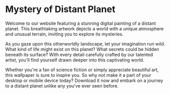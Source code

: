 <!--font:Poppins-->

# Mystery of Distant Planet

Welcome to our website featuring a stunning digital painting of a distant planet. This breathtaking artwork depicts a world with a unique atmosphere and unusual terrain, inviting you to explore its mysteries.

As you gaze upon this otherworldly landscape, let your imagination run wild. What kind of life might exist on this planet? What secrets could be hidden beneath its surface? With every detail carefully crafted by our talented artist, you'll find yourself drawn deeper into this captivating world.

Whether you're a fan of science fiction or simply appreciate beautiful art, this wallpaper is sure to inspire you. So why not make it a part of your desktop or mobile device today? Download it now and embark on a journey to a distant planet unlike any you've ever seen before.

<!--

Write me markdown content of website with wallpaper:

"A digital painting of a distant planet, with a unique atmosphere and unusual terrain."

The header of the page should not be copy of the text but rather a real content of the website which is using this wallpaper.


---


# Explore the Mysteries of a Distant Planet

Welcome to our website featuring a stunning digital painting of a distant planet. This breathtaking artwork depicts a world with a unique atmosphere and unusual terrain, inviting you to explore its mysteries.

As you gaze upon this otherworldly landscape, let your imagination run wild. What kind of life might exist on this planet? What secrets could be hidden beneath its surface? With every detail carefully crafted by our talented artist, you'll find yourself drawn deeper into this captivating world.

Whether you're a fan of science fiction or simply appreciate beautiful art, this wallpaper is sure to inspire you. So why not make it a part of your desktop or mobile device today? Download it now and embark on a journey to a distant planet unlike any you've ever seen before.


---


Write me a Google font which is best fitting for the website.

Pick from the list:
- Dancing Script
- Lobster
- Poppins
- Barlow Condensed
- Lato
- Futura
- Cabin
- Great Vibes
- IBM Plex Sans
- Exo 2
- Montserrat
- Cinzel Decorative
- Creepster
- Inter
- Cinzel
- Raleway
- Cormorant Garamond
- Orbitron
- Roboto
- Alegreya
- Playfair Display
- Open Sans


Write just the font name nothing else.


---


Poppins

-->
